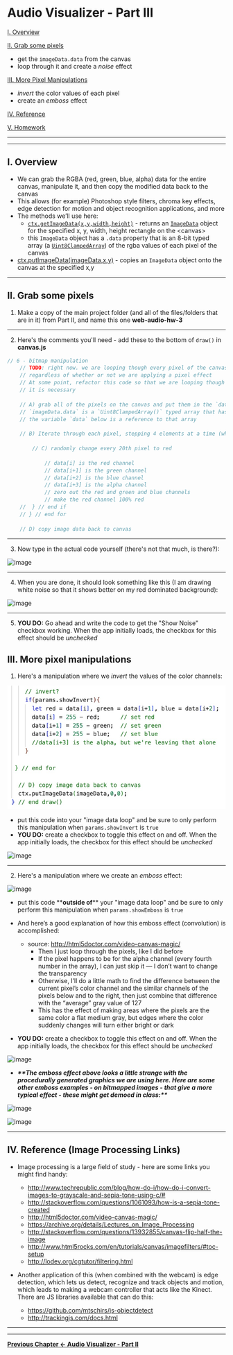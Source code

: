 # Audio Visualizer - Part III

[I. Overview](#overview)

[II. Grab some pixels](#section2)

- get the `imageData.data` from the canvas
- loop through it and create a *noise* effect

[III. More Pixel Manipulations](#section3)

- *invert* the color values of each pixel
- create an *emboss* effect

[IV. Reference](#reference)

[V. Homework](#homework)

<hr><hr>

<a id="overview" />

## I. Overview

- We can grab the RGBA (red, green, blue, alpha) data for the entire canvas, manipulate it, and then copy the modified data back to the canvas
- This allows (for example) Photoshop style filters, chroma key effects, edge detection for motion and object recognition applications, and more
- The methods we’ll use here:
  - [`ctx.getImageData(x,y,width,height)`](https://developer.mozilla.org/en-US/docs/Web/API/CanvasRenderingContext2D/getImageData) - returns an [`ImageData`](https://developer.mozilla.org/en-US/docs/Web/API/ImageData) object for the specified x, y, width, height rectangle on the &lt;canvas>
  - this `ImageData` object has a `.data` property that is an 8-bit typed array (a [`Uint8ClampedArray`](https://developer.mozilla.org/en-US/docs/Web/JavaScript/Reference/Global_Objects/Uint8ClampedArray)) of the rgba values of each pixel of the canvas
- [ctx.putImageData(imageData,x,y)](https://developer.mozilla.org/en-US/docs/Web/API/CanvasRenderingContext2D/putImageData) - copies an `ImageData` object onto the canvas at the specified x,y


<hr>

<a id="section2" />

## II. Grab some pixels

1)  Make a copy of the main project folder (and all of the files/folders that are in it) from Part II, and name this one **web-audio-hw-3**

<hr>

2) Here's the comments you'll need - add these to the bottom of `draw()` in **canvas.js**

```js
// 6 - bitmap manipulation
	// TODO: right now. we are looping though every pixel of the canvas (320,000 of them!), 
	// regardless of whether or not we are applying a pixel effect
	// At some point, refactor this code so that we are looping though the image data only if
	// it is necessary

	// A) grab all of the pixels on the canvas and put them in the `data` array
	// `imageData.data` is a `Uint8ClampedArray()` typed array that has 1.28 million elements!
	// the variable `data` below is a reference to that array 
	
	// B) Iterate through each pixel, stepping 4 elements at a time (which is the RGBA for 1 pixel)

		// C) randomly change every 20th pixel to red
	
			// data[i] is the red channel
			// data[i+1] is the green channel
			// data[i+2] is the blue channel
			// data[i+3] is the alpha channel
			// zero out the red and green and blue channels
			// make the red channel 100% red
	//	} // end if
	// } // end for
	
	// D) copy image data back to canvas
```

<hr>

3) Now type in the actual code yourself (there's not that much, is there?):

![image](_images/_av-images/AV-code-10.jpg)

<hr>

4) When you are done, it should look something like this (I am drawing white noise so that it shows better on my red dominated background):

![image](_images/_av-images/screen-shot-5.jpg)

<hr>

5) **YOU DO:** Go ahead and write the code to get the "Show Noise" checkbox working. When the app initially loads, the checkbox for this effect should be *unchecked*


<a id="section3" />

## III. More pixel manipulations

1) Here's a manipulation where we *invert* the values of the color channels:

![image](_images/_av-images/AV-code-11B.jpg)

- put this code into your "image data loop" and be sure to only perform this manipulation when `params.showInvert` is `true`
- **YOU DO:** create a checkbox to toggle this effect on and off. When the app initially loads, the checkbox for this effect should be *unchecked*

![image](_images/_av-images/screen-shot-6.jpg)

<hr>

2) Here's a manipulation where we create an *emboss* effect:

![image](_images/_av-images/AV-code-12.jpg)

- put this code \*\***outside of**\*\* your "image data loop" and be sure to only perform this manipulation when `params.showEmboss` is `true`
- And here’s a good explanation of how this emboss effect (convolution) is accomplished:
  - source: http://html5doctor.com/video-canvas-magic/
    - Then I just loop through the pixels, like I did before
    - If the pixel happens to be for the alpha channel (every fourth number in the array), I can just skip it — I don’t want to change the transparency
    - Otherwise, I’ll do a little math to find the difference between the current pixel’s color channel and the similar channels of the pixels below and to the right, then just combine that difference with the “average” gray value of 127
    - This has the effect of making areas where the pixels are the same color a flat medium gray, but edges where the color suddenly changes will turn either bright or dark

- **YOU DO:** create a checkbox to toggle this effect on and off. When the app initially loads, the checkbox for this effect should be *unchecked*

![image](_images/_av-images/screen-shot-7.jpg)

- ***\*\*The emboss effect above looks a little strange with the procedurally generated graphics we are using here. Here are some other emboss examples - on bitmapped images - that give a more typical effect - these might get demoed in class:\*\****

![image](_images/_av-images/emboss-1.jpg)

![image](_images/_av-images/emboss-2.jpg)

<hr>


<a id="section4" />

## IV. Reference (Image Processing Links)

- Image processing is a large field of study - here are some links you might find handy:
  - http://www.techrepublic.com/blog/how-do-i/how-do-i-convert-images-to-grayscale-and-sepia-tone-using-c/#
  - http://stackoverflow.com/questions/1061093/how-is-a-sepia-tone-created
  - http://html5doctor.com/video-canvas-magic/
  - https://archive.org/details/Lectures_on_Image_Processing
  - http://stackoverflow.com/questions/13932855/canvas-flip-half-the-image
  - http://www.html5rocks.com/en/tutorials/canvas/imagefilters/#toc-setup
  - http://lodev.org/cgtutor/filtering.html

- Another application of this (when combined with the webcam) is edge detection, which lets us detect, recognize and track objects and motion, which leads to making a webcam controller that acts like the Kinect. There are JS libraries available that can do this:
  - https://github.com/mtschirs/js-objectdetect
  - http://trackingjs.com/docs.html


<hr><hr>

**[Previous Chapter <- Audio Visualizer - Part II](HW-AV-2195-2.md)**
